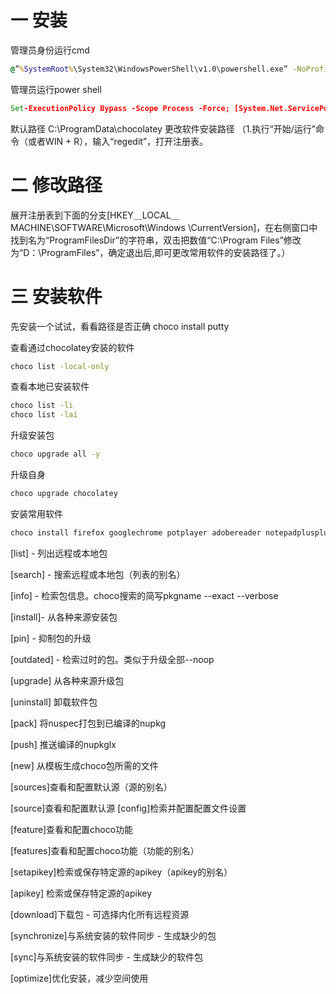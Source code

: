 # 一  安装

管理员身份运行cmd

```cmd
@”%SystemRoot%\System32\WindowsPowerShell\v1.0\powershell.exe” -NoProfile -InputFormat None -ExecutionPolicy Bypass -Command “iex ((New-Object System.Net.WebClient).DownloadString(‘https://chocolatey.org/install.ps1‘))” && SET “PATH=%PATH%;%ALLUSERSPROFILE%\chocolatey\bin”
```

管理员运行power shell

```cmd
Set-ExecutionPolicy Bypass -Scope Process -Force; [System.Net.ServicePointManager]::SecurityProtocol = [System.Net.ServicePointManager]::SecurityProtocol -bor 3072; iex ((New-Object System.Net.WebClient).DownloadString('https://chocolatey.org/install.ps1'))
```

默认路径
C:\ProgramData\chocolatey 
更改软件安装路径
（1.执行“开始/运行”命令（或者WIN + R），输入“regedit”，打开注册表。

#    二  修改路径

展开注册表到下面的分支[HKEY＿LOCAL＿MACHINE\SOFTWARE\Microsoft\Windows   \CurrentVersion]，在右侧窗口中找到名为“ProgramFilesDir”的字符串，双击把数值“C:\Program    Files”修改为“D：\ProgramFiles”，确定退出后,即可更改常用软件的安装路径了。）

# 三  安装软件

先安装一个试试，看看路径是否正确 choco install putty 

查看通过chocolatey安装的软件

```cmd
choco list -local-only
```

查看本地已安装软件

```cmd
choco list -li
choco list -lai
```

升级安装包

```sh
choco upgrade all -y
```

升级自身

```cmd
choco upgrade chocolatey
```

安装常用软件

```cmd
choco install firefox googlechrome potplayer adobereader notepadplusplus.install python3 winrar 7zip git.install office365business foxitreader ccleaner putty vscode microsoft-windows-terminal procexp virtualbox golang powertoys advanced-ip-scanner sublimetext3 procmon intellijidea-community cpu-z.install telegram.install internet-download-manager listary quicklook v2rayn diskgenius fscapture xmind datagrip tim wechat typora vmwareworkstation wiznote maven jdk8
```

[list] - 列出远程或本地包

[search] - 搜索远程或本地包（列表的别名）

[info] - 检索包信息。choco搜索的简写pkgname --exact --verbose

[install]- 从各种来源安装包

[pin] - 抑制包的升级

[outdated] - 检索过时的包。类似于升级全部--noop

[upgrade] 从各种来源升级包

[uninstall] 卸载软件包

[pack] 将nuspec打包到已编译的nupkg

[push] 推送编译的nupkglx

[new] 从模板生成choco包所需的文件

[sources]查看和配置默认源（源的别名）

[source]查看和配置默认源
[config]检索并配置配置文件设置

[feature]查看和配置choco功能

[features]查看和配置choco功能（功能的别名）

[setapikey]检索或保存特定源的apikey（apikey的别名）

[apikey] 检索或保存特定源的apikey

[download]下载包 - 可选择内化所有远程资源

[synchronize]与系统安装的软件同步 - 生成缺少的包

[sync]与系统安装的软件同步 - 生成缺少的软件包

[optimize]优化安装，减少空间使用

